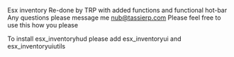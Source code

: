 Esx inventory Re-done by TRP with added functions and functional hot-bar
Any questions please message me
nub@tassierp.com
Please feel free to use this how you please

To install esx_inventoryhud please add 
esx_inventoryui and
esx_inventoryuiutils
